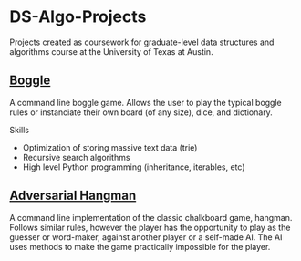 # DS-Algo-Projects
Projects created as coursework for graduate-level data structures and algorithms course at the University of Texas at Austin.

## [Boggle](https://github.com/turnerluke/boggle)
A command line boggle game. Allows the user to play the typical boggle rules or instanciate their own board (of any size), dice, and dictionary.

Skills
- Optimization of storing massive text data (trie)
- Recursive search algorithms
- High level Python programming (inheritance, iterables, etc)

## [Adversarial Hangman](https://github.com/turnerluke/adversarial-hangman)
A command line implementation of the classic chalkboard game, hangman. Follows similar rules, however the player has the opportunity to play as the guesser or word-maker, against another player or a self-made AI. The AI uses methods to make the game practically impossible for the player.
